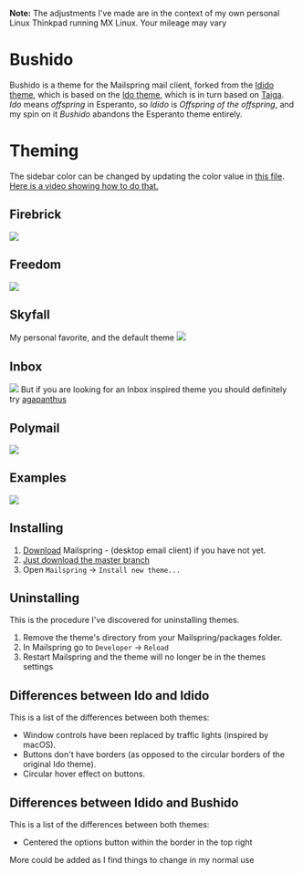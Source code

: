 **Note:** The adjustments I've made are in the context of my own personal Linux Thinkpad running MX Linux. Your mileage may vary

# Bushido

Bushido is a theme for the Mailspring mail client, forked from the [Idido theme](https://github.com/NeoMahler/mailspring-idido), which is based on the [Ido theme](https://github.com/edipox/n1-ido), which is in turn based on [Taiga](https://github.com/noahbuscher/N1-Taiga). *Ido* means *offspring* in Esperanto, so *Idido* is *Offspring of the offspring*, and my spin on it *Bushido* abandons the Esperanto theme entirely.

# Theming
The sidebar color can be changed by updating the color value in [this file](https://github.com/NeoMahler/mailspring-idido/blob/master/styles/variables.less#L32). [Here is a video showing how to do that.](https://youtu.be/4L2v6tuAonE)

## Firebrick
![](./firebrick.png)

## Freedom
![](./freedom.png)

## Skyfall
My personal favorite, and the default theme
![](./skyfall.png)

## Inbox
![](./inbox.png)
But if you are looking for an Inbox inspired theme you should definitely try [agapanthus](https://github.com/taniadaniela/n1-agapanthus)

## Polymail
![](./polymail.png)


## Examples


![](./examples.png)

## Installing

1. [Download](https://getmailspring.com/) Mailspring - (desktop email client) if you have not yet.
2. [Just download the master branch](https://github.com/NeoMahler/mailspring-idido)
3. Open `Mailspring` -> `Install new theme...`

## Uninstalling
This is the procedure I've discovered for uninstalling themes.

1. Remove the theme's directory from your Mailspring/packages folder.
2. In Mailspring go to `Developer` -> `Reload`
3. Restart Mailspring and the theme will no longer be in the themes settings

## Differences between Ido and Idido
This is a list of the differences between both themes:

* Window controls have been replaced by traffic lights (inspired by macOS).
* Buttons don't have borders (as opposed to the circular borders of the original Ido theme).
* Circular hover effect on buttons.

## Differences between Idido and Bushido
This is a list of the differences between both themes:

* Centered the options button within the border in the top right

More could be added as I find things to change in my normal use
